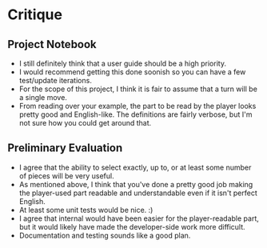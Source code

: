 # Critique

## Project Notebook

* I still definitely think that a user guide should be a high priority.
* I would recommend getting this done soonish so you can have a few test/update iterations. 
* For the scope of this project, I think it is fair to assume that a turn will be a single move. 
* From reading over your example, the part to be read by the player looks pretty good and English-like. The definitions are fairly verbose, but I'm not sure how you could get around that. 

## Preliminary Evaluation

* I agree that the ability to select exactly, up to, or at least some number of pieces will be very useful. 
* As mentioned above, I think that you've done a pretty good job making the player-used part readable and understandable even if it isn't perfect English. 
* At least some unit tests would be nice. :) 
* I agree that internal would have been easier for the player-readable part, but it would likely have made the developer-side work more difficult. 
* Documentation and testing sounds like a good plan.
